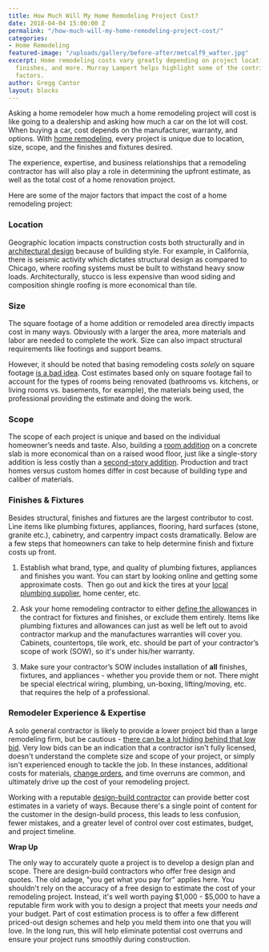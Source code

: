 ```yaml
---
title: How Much Will My Home Remodeling Project Cost?
date: 2018-04-04 15:00:00 Z
permalink: "/how-much-will-my-home-remodeling-project-cost/"
categories:
- Home Remodeling
featured-image: "/uploads/gallery/before-after/metcalf9_wafter.jpg"
excerpt: Home remodeling costs vary greatly depending on project location, size, scope,
  finishes, and more. Murray Lampert helps highlight some of the contributing cost
  factors.
author: Gregg Cantor
layout: blocks
---
```


Asking a home remodeler how much a home remodeling project will cost is like going to a dealership and asking how much a car on the lot will cost. When buying a car, cost depends on the manufacturer, warranty, and options. With [home remodeling](/san-diego-home-remodel-services), every project is unique due to location, size, scope, and the finishes and fixtures desired.

The experience, expertise, and business relationships that a remodeling contractor has will also play a role in determining the upfront estimate, as well as the total cost of a home renovation project.

Here are some of the major factors that impact the cost of a home remodeling project:

### Location

Geographic location impacts construction costs both structurally and in [architectural design](/san-diego-architectural-design-services) because of building style. For example, in California, there is seismic activity which dictates structural design as compared to Chicago, where roofing systems must be built to withstand heavy snow loads. Architecturally, stucco is less expensive than wood siding and composition shingle roofing is more economical than tile.

### Size

The square footage of a home addition or remodeled area directly impacts cost in many ways. Obviously with a larger the area, more materials and labor are needed to complete the work. Size can also impact structural requirements like footings and support beams.

However, it should be noted that basing remodeling costs _solely_ on square footage [is a bad idea](/why-cost-per-square-foot-doesnt-work-for-home-remodeling-projects/). Cost estimates based only on square footage fail to account for the types of rooms being renovated (bathrooms vs. kitchens, or living rooms vs. basements, for example), the materials being used, the professional providing the estimate and doing the work.

### Scope

The scope of each project is unique and based on the individual homeowner’s needs and taste. Also, building a [room addition](/san-diego-room-additions) on a concrete slab is more economical than on a raised wood floor, just like a single-story addition is less costly than a [second-story addition](/san-diego-second-story-addition). Production and tract homes versus custom homes differ in cost because of building type and caliber of materials.

### Finishes & Fixtures

Besides structural, finishes and fixtures are the largest contributor to cost. Line items like plumbing fixtures, appliances, flooring, hard surfaces (stone, granite etc.), cabinetry, and carpentry impact costs dramatically. Below are a few steps that homeowners can take to help determine finish and fixture costs up front.

1. Establish what brand, type, and quality of plumbing fixtures, appliances and finishes you want. You can start by looking online and getting some approximate costs.  Then go out and kick the tires at your [local plumbing supplier](http://www.ferguson.com), home center, etc.

2. Ask your home remodeling contractor to either [define the allowances](/what-are-home-improvement-contract-allowances/) in the contract for fixtures and finishes, or exclude them entirely. Items like plumbing fixtures and allowances can just as well be left out to avoid contractor markup and the manufactures warranties will cover you. Cabinets, countertops, tile work, etc. should be part of your contractor’s scope of work (SOW), so it's under his/her warranty.

3. Make sure your contractor’s SOW includes installation of **all** finishes, fixtures, and appliances - whether you provide them or not. There might be special electrical wiring, plumbing, un-boxing, lifting/moving, etc. that requires the help of a professional.

### Remodeler Experience & Expertise

A solo general contractor is likely to provide a lower project bid than a large remodeling firm, but be cautious - [there can be a lot hiding behind that low bid](/the-lowest-bid-always-looks-good-but/). Very low bids can be an indication that a contractor isn't fully licensed, doesn't understand the complete size and scope of your project, or simply isn't experienced enough to tackle the job. In these instances, additional costs for materials, [change orders](/the-meaning-of-change-orders-in-home-remodeling/), and time overruns are common, and ultimately drive up the cost of your remodeling project.

Working with a reputable [design-build contractor](/san-diego-design-build-contractors) can provide better cost estimates in a variety of ways. Because there's a single point of content for the customer in the design-build process, this leads to less confusion, fewer mistakes, and a greater level of control over cost estimates, budget, and project timeline.

**Wrap Up**

The only way to accurately quote a project is to develop a design plan and scope. There are design-build contractors who offer free design and quotes. The old adage, "you get what you pay for" applies here. You shouldn't rely on the accuracy of a free design to estimate the cost of your remodeling project. Instead, it's well worth paying $1,000 - $5,000 to have a reputable firm work with you to design a project that meets your needs _and_ your budget. Part of cost estimation process is to offer a few different priced-out design schemes and help you meld them into one that you will love. In the long run, this will help eliminate potential cost overruns and ensure your project runs smoothly during construction.
